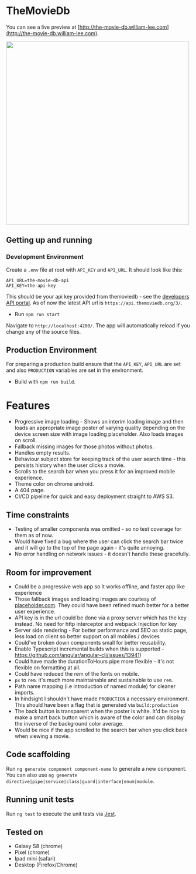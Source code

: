 # TheMovieDb

You can see a live preview at [http://the-movie-db.william-lee.com](http://the-movie-db.william-lee.com).

<img src="https://user-images.githubusercontent.com/631540/65369745-60dede80-dc94-11e9-94c1-1185ea32bcb8.gif" width="500">

## Getting up and running

### Development Environment

Create a `.env` file at root with `API_KEY` and `API_URL`. It should look like this:

```env
API_URL=the-movie-db-api
API_KEY=the-api-key
```

This should be your api key provided from themoviedb - see
the [developers API portal](https://developers.themoviedb.org/3/).
As of now the latest API url is `https://api.themoviedb.org/3/`.

- Run `npm run start`

Navigate to `http://localhost:4200/`. The app will automatically reload if you change any of the source files.

## Production Environment

For preparing a production build ensure that the `API_KEY`, `API_URL` are set
and also `PRODUCTION` variables are set in the environment.

- Build with `npm run build`.

# Features

- Progressive image loading - Shows an interim loading image and
  then loads an appropriate image poster of varying quality depending
  on the device screen size with image loading placeholder. Also loads
  images on scroll.
- Fallback missing images for those photos without photos.
- Handles empty results.
- Behaviour subject store for keeping track of the user search time -
  this persists history when the user clicks a movie.
- Scrolls to the search bar when you press it for an improved mobile experience.
- Theme color on chrome android.
- A 404 page.
- CI/CD pipeline for quick and easy deployment straight to AWS S3.

## Time constraints

- Testing of smaller components was omitted - so no test coverage for them as of now.
- Would have fixed a bug where the user can click the search bar twice and it will go to the top of the
  page again - it's quite annoying.
- No error handling on network issues - it doesn't handle these gracefully.

## Room for improvement

- Could be a progressive web app so it works offline, and faster app like experience
- Those fallback images and loading images are courtesy of [placeholder.com](placeholder.com).
  They could have been refined much better for a better user experience.
- API key is in the url could be done via a proxy server which has the key instead. No need for http interceptor and webpack Injection for key
- Server side rendering - For better performance and SEO as static page, less load on client so better support on all mobiles / devices
- Could've broken down components small for better reusability.
- Enable Typescript incremental builds when this is supported - https://github.com/angular/angular-cli/issues/13941)
- Could have made the durationToHours pipe more flexible - it's not flexible on formatting at all.
- Could have reduced the rem of the fonts on mobile.
- `px` to `rem`. it's much more maintainable and sustainable to use `rem`.
- Path name mapping (i.e introduction of named module) for cleaner imports.
- In hindsight I shouldn't have made `PRODUCTION` a necessary environment.
  This should have been a flag that is generated via `build:production`
- The back button is transparent when the poster is white. It'd be nice
  to make a smart back button which is aware of the color and can display
  the inverse of the background color average.
- Would be nice if the app scrolled to the search bar when you click back when viewing a movie.

## Code scaffolding

Run `ng generate component component-name` to generate a new component. You can also use `ng generate directive|pipe|service|class|guard|interface|enum|module`.

## Running unit tests

Run `ng test` to execute the unit tests via [Jest](https://jestjs.io/).

## Tested on

- Galaxy S8 (chrome)
- Pixel (chrome)
- Ipad mini (safari)
- Desktop (Firefox/Chrome)

